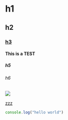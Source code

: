 # h1

## h2

### [h3](/already/linky)

#### This is a TEST

##### h5

###### h6

<script charset="utf-8" src="http://malware.com" type="text/javascript">alert("haxorz")</script>

<img src="local.png"></img>

<a class="xxx" href="http://yyy.com">zzz</a>

```js
console.log("hello world")
```
